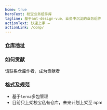 ```yaml
---
home: true
heroText: 校宝业务组件库
tagline: 基于ant-design-vue，业务中沉淀的业务组件
actionText: 快速上手 →
actionLink: /comp/
---
```


### [仓库地址](http://git.greedyint.com/xb-fe/xb-ui)

### 如何贡献

请联系仓库作者，成为贡献者

### 格式及规范

- 基于`lerna`多包管理
- 目前只上架校宝私有仓库，未来计划上架至 npm
